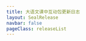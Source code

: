 ```yaml
---
title: 大语文课中互动包更新日志
layout: SealRelease
navbar: false
pageClass: releaseList
---
```


<script>
  import ChangeLog from './CHANGELOG.md';
  export default {
    components: {
      ChangeLog
    },
    data() {
      return {
        count: 3
      };
    },
    mounted() {
      const changeLog = this.$refs.changeLog;
      const changeLogNodes = changeLog.$el.children;
      let a = changeLogNodes[1].querySelector('a');
      a && a.remove();
      console.log(changeLogNodes)
      let release = changeLogNodes[1].textContent.trim();
      //let fragments = `<li><h3><a href="javascript:;" target="_blank">${release}</a></h3>`;
      let fragments = `<li class="sealui-timeline--item is-success">
                        <div class="sealui-timeline--item__tail"></div>
                        <div class="sealui-timeline--item__head is-custom">
                          <i class="sealui-icon-praise-fill"></i>
                        </div>
                        <div class="sealui-timeline--item__content">
                          <h3>当前版本号: ${release}<sup class="sealui-badge__content is-fixed">new</sup></h3>`;
      for (let len = changeLogNodes.length, i = 2; i < len; i++) {
        let node = changeLogNodes[i];
        //a = changeLogNodes[i].querySelector('a');
        //a && a.remove();
        if (node.tagName !== 'H3') {
          fragments += changeLogNodes[i].outerHTML;
        } else {
          release = changeLogNodes[i].textContent.trim();
          fragments += `</div>
                      </li>
                      <li class="sealui-timeline--item is-dark">
                        <div class="sealui-timeline--item__tail"></div>
                        <div class="sealui-timeline--item__head is-custom">
                          <i class="sealui-icon-windows-fill"></i>
                        </div>
                        <div class="sealui-timeline--item__content">
                        <h3>版本号: ${release}</h3>`;
          //fragments += `</li><li><h3><a href="javascript:;" target="_blank">${release}</a></h3>`;
        }
        if(node.tagName == 'UL'){
          if(i == 3 || i == 5){
            fragments += `<a href="/release/${release}/iscreen.asar?v=${+new Date()}" target="_blank" class="sealui-button is-success"><i class="sealui-icon-download"></i><span>下载 ${release} 测试版</span></a>`;
          }else{
            fragments += `<a href="/release/${release}/iscreen.asar?v=${+new Date()}" target="_blank" class="sealui-button is-warning"><span>下载 ${release} 测试版</span></a>`;
          }
          
        }
      }

      fragments = fragments.replace(/@(\w+)/g, '<a href="http://ssgitlab.speiyou.com/chinese/iscreen/commit/$1" target="_blank"># Git Commit</a>');
      //fragments = fragments.replace(/@(\w+)/g, '<a href="javascript:;" target="_blank">@$1</a>');
      this.$refs.timeline.innerHTML = `${fragments}</li>`;

      changeLog.$el.remove();
    }
  };
</script>

<template>
  <div class="page-changelog">
    <div class="heading">
      <button class="sealui-button">
        <a href="http://ssgitlab.speiyou.com/chinese/iscreen/repository/archive.tar?ref=dev" target="_blank" class="">GitLab Releases</a>
      </button>
      <i class="sealui-icon-man"></i>大语文 <em style="font-weight: bold;color:#505050;font-style: normal;">课中互动包</em> 更新日志
      <p style="margin:0;padding:0;color:rgba(0,0,0,.3);font-size: 14px;">注意：所有包均为内部测试包，请跟进实际需要自行下载。</p>
    </div>
    <ul class="sealui-timeline" ref="timeline"></ul>
    <change-log ref="changeLog"></change-log>
  </div>
</template>

<style lang="stylus">
  .releaseList
    background url(https://assets-cdn.shimo.im/assets/images/home/index/banner_back_2x-cf0f8ec03f.jpg);
    background-size cover;
    background-position center;
    code
      display inline-block
      border-radius 3px
      padding: .05rem .5rem;
      font-size: inherit;
    .custom-layout
      padding 4.6rem 0 1rem 0;
  .no-navbar.releaseList
    .custom-layout
      padding 1rem 0;
  .page-changelog
    padding 0rem 3rem 0 3rem
    .heading
      font-size 2rem
      margin 0 -3rem
      padding 2rem 3rem
      background rgba(0,0,0,.02)
      border-radius 4px 4px 0 0
      border-bottom 1px solid #EBEEF5;
      .sealui-button 
        float right
    .sealui-timeline
      padding-top: 2rem;
  .sealui-timeline--item
    padding-bottom 2rem
  .sealui-timeline--item__content
    color #303133
    font-size 1rem
    h3
      font-size 1.3rem
      position relative;
      display inline-block; 
      padding-bottom 1rem
    p
      font-size 1rem
      padding 0
      color inherit
      line-height inherit
      em
        font-style normal
        font-weight 600
        color #23b7e5
        padding-left .2rem
      & span > em
        color #20A0FF
    ul
      padding 0.5rem 0
      margin 0
      position relative;
      & > li 
        list-style-type: none;
        font-size: 1rem
        a
          color:#23b7e5
          &:hover
            color #09bb07
      ul
        padding 0 0 0 1rem
    .sealui-button
      margin-top:1rem
  .sealui-timeline--item__head
    top 2px
  .sealui-timeline--item:first-child .sealui-timeline--item__head i
    font-size 22px
    margin -1px 0 0 -3px
  .sealui-badge__content.is-fixed
    right 0;
    line-height 1.4;
  .custom-item--list
    padding 0.5rem 0  1.5rem 0
    margin 0
    .custom-item--list__title
      font-weight 600
    ul 
      padding 0 0 0 1rem
  @media (max-width: 419px ) and (max-width: 959px) 
    #app
      overflow hidden
    .releaseList
      background none
      .page-container
        border 0 none
        border-radius 0
      .custom-layout
        padding-top 3.6rem
        padding-bottom 0
      .page-changelog
        border-radius 0
        padding: 0rem 1rem 0 1rem
        border 0 none
        .heading
          font-size 1.5rem
          padding 1rem 1.5rem
          margin-left -1.5rem
          margin-right -1.5rem
          .sealui-button
            display none
    .no-navbar.releaseList
      .custom-layout
        padding 0 !important;

      .page-changelog
        border-radius 0
        padding: 0rem 1rem 0 1rem;
        .heading
          margin 0 -1rem
          padding 1rem
          font-size 1.5rem;
          .sealui-button
            display none

</style>
